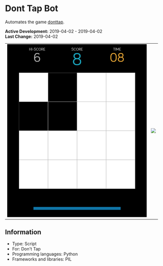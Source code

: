 # Dont Tap Bot
Automates the game [donttap](donttap.com).

**Active Development:** 2019-04-02 - 2019-04-02<br>
**Last Change:** 2019-04-02<br>

| | |
| :---: | :---: |
| ![](/Screenshots/1-Game.png) | ![](/Screenshots/.png) |

## Information
- Type: Script
- For: Don't Tap
- Programming languages: Python
- Frameworks and libraries: PIL
